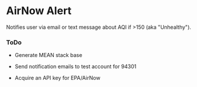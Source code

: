 # AirNow Alert

Notifies user via email or text message about AQI if >150 (aka "Unhealthy").

### ToDo

* Generate MEAN stack base

* Send notification emails to test account for 94301

* Acquire an API key for EPA/AirNow
